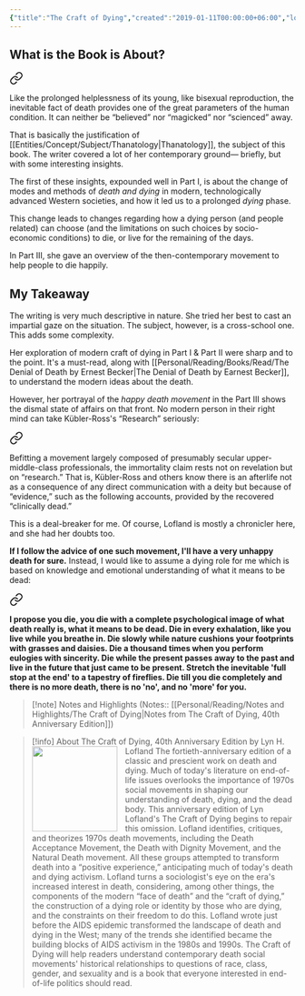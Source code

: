 ```yaml
---
{"title":"The Craft of Dying","created":"2019-01-11T00:00:00+06:00","log":[{"status":"Read","timestamp":"2023-03-30T15:34:28+06:00"},{"status":"In Progress","timestamp":"2023-03-27T15:34:28+06:00"},{"status":"To Read","timestamp":"2019-01-11T00:00:00+06:00"}],"updated":"2023-04-01T14:40:51+06:00","read_count":1,"authors":["Lyn H. Lofland"],"isbn10":803910991,"status":"Read","rating":4,"cover":"https://images-na.ssl-images-amazon.com/images/S/compressed.photo.goodreads.com/books/1556359435i/45313230.jpg","dg-publish":true,"dg-note-icon":2,"dg-metatags":{"og:image":"https://images-na.ssl-images-amazon.com/images/S/compressed.photo.goodreads.com/books/1556359435i/45313230.jpg"},"tags":["book","thanatology","sociology"],"reviewed":true,"dg-path":"Reading/Books/Read/The Craft of Dying by Lyn H. Lofland.md","permalink":"/reading/books/read/the-craft-of-dying-by-lyn-h-lofland/","metatags":{"og:image":"https://images-na.ssl-images-amazon.com/images/S/compressed.photo.goodreads.com/books/1556359435i/45313230.jpg"},"dgPassFrontmatter":true,"noteIcon":2}
---
```


## What is the Book is About?


<div class="transclusion internal-embed is-loaded"><a class="markdown-embed-link" href="/reading/notes-and-highlights/the-craft-of-dying/#00a29a" aria-label="Open link"><svg xmlns="http://www.w3.org/2000/svg" width="24" height="24" viewBox="0 0 24 24" fill="none" stroke="currentColor" stroke-width="2" stroke-linecap="round" stroke-linejoin="round" class="svg-icon lucide-link"><path d="M10 13a5 5 0 0 0 7.54.54l3-3a5 5 0 0 0-7.07-7.07l-1.72 1.71"></path><path d="M14 11a5 5 0 0 0-7.54-.54l-3 3a5 5 0 0 0 7.07 7.07l1.71-1.71"></path></svg></a><div class="markdown-embed">



Like the prolonged helplessness of its young, like bisexual reproduction, the inevitable fact of death provides one of the great parameters of the human condition. It can neither be “believed” nor “magicked” nor “scienced” away. 

</div></div>


That is basically the justification of [[Entities/Concept/Subject/Thanatology\|Thanatology]], the subject of this book. The writer covered a lot of her contemporary ground— briefly, but with some interesting insights.

The first of these insights, expounded well in Part I, is about the change of modes and methods of *death and dying* in modern, technologically advanced Western societies, and how it led us to a prolonged *dying* phase.

This change leads to changes regarding how a dying person (and people related) can choose (and the limitations on such choices by socio-economic conditions) to die, or live for the remaining of the days.

In Part III, she gave an overview of the then-contemporary movement to help people to die happily.
## My Takeaway
The writing is very much descriptive in nature. She tried her best to cast an impartial gaze on the situation. The subject, however, is a cross-school one. This adds some complexity.

Her exploration of modern craft of dying in Part I & Part II were sharp and to the point. It's a must-read, along with [[Personal/Reading/Books/Read/The Denial of Death by Ernest Becker\|The Denial of Death by Earnest Becker]], to understand the modern ideas about the death.

However, her portrayal of the *happy death movement* in the Part III shows the dismal state of affairs on that front. No modern person in their right mind can take Kübler-Ross's “Research” seriously:


<div class="transclusion internal-embed is-loaded"><a class="markdown-embed-link" href="/reading/notes-and-highlights/the-craft-of-dying/#1ce17b" aria-label="Open link"><svg xmlns="http://www.w3.org/2000/svg" width="24" height="24" viewBox="0 0 24 24" fill="none" stroke="currentColor" stroke-width="2" stroke-linecap="round" stroke-linejoin="round" class="svg-icon lucide-link"><path d="M10 13a5 5 0 0 0 7.54.54l3-3a5 5 0 0 0-7.07-7.07l-1.72 1.71"></path><path d="M14 11a5 5 0 0 0-7.54-.54l-3 3a5 5 0 0 0 7.07 7.07l1.71-1.71"></path></svg></a><div class="markdown-embed">



Befitting a movement largely composed of presumably secular upper-middle-class professionals, the immortality claim rests not on revelation but on “research.” That is, Kübler-Ross and others know there is an afterlife not as a consequence of any direct communication with a deity but because of “evidence,” such as the following accounts, provided by the recovered “clinically dead.” 

</div></div>


This is a deal-breaker for me. Of course, Lofland is mostly a chronicler here, and she had her doubts too.

**If I follow the advice of one such movement, I'll have a very unhappy death for sure.** Instead, I would like to assume a dying role for me which is based on knowledge and emotional understanding of what it means to be dead:


<div class="transclusion internal-embed is-loaded"><a class="markdown-embed-link" href="/journal/the-importance-of-dying/#2bfa47" aria-label="Open link"><svg xmlns="http://www.w3.org/2000/svg" width="24" height="24" viewBox="0 0 24 24" fill="none" stroke="currentColor" stroke-width="2" stroke-linecap="round" stroke-linejoin="round" class="svg-icon lucide-link"><path d="M10 13a5 5 0 0 0 7.54.54l3-3a5 5 0 0 0-7.07-7.07l-1.72 1.71"></path><path d="M14 11a5 5 0 0 0-7.54-.54l-3 3a5 5 0 0 0 7.07 7.07l1.71-1.71"></path></svg></a><div class="markdown-embed">



**I propose you die, you die with a complete psychological image of what death really is, what it means to be dead. Die in every exhalation, like you live while you breathe in. Die slowly while nature cushions your footprints with grasses and daisies. Die a thousand times when you perform eulogies with sincerity. Die while the present passes away to the past and live in the future that just came to be present. Stretch the inevitable 'full stop at the end' to a tapestry of fireflies. Die till you die completely and there is no more death, there is no 'no', and no 'more' for you.** 

</div></div>


> [!note] Notes and Highlights
> (Notes:: [[Personal/Reading/Notes and Highlights/The Craft of Dying\|Notes from The Craft of Dying, 40th Anniversary Edition]])

> [!info] About The Craft of Dying, 40th Anniversary Edition by Lyn H. Lofland
> <img src="https://images-na.ssl-images-amazon.com/images/S/compressed.photo.goodreads.com/books/1556359435i/45313230.jpg" style="float: left; width: 150px; height: auto; margin-right: 1em;" /> The fortieth-anniversary edition of a classic and prescient work on death and dying. Much of today's literature on end-of-life issues overlooks the importance of 1970s social movements in shaping our understanding of death, dying, and the dead body. This anniversary edition of Lyn Lofland's The Craft of Dying begins to repair this omission. Lofland identifies, critiques, and theorizes 1970s death movements, including the Death Acceptance Movement, the Death with Dignity Movement, and the Natural Death movement. All these groups attempted to transform death into a “positive experience,” anticipating much of today's death and dying activism. Lofland turns a sociologist's eye on the era's increased interest in death, considering, among other things, the components of the modern “face of death” and the “craft of dying,” the construction of a dying role or identity by those who are dying, and the constraints on their freedom to do this. Lofland wrote just before the AIDS epidemic transformed the landscape of death and dying in the West; many of the trends she identified became the building blocks of AIDS activism in the 1980s and 1990s. The Craft of Dying will help readers understand contemporary death social movements' historical relationships to questions of race, class, gender, and sexuality and is a book that everyone interested in end-of-life politics should read.
